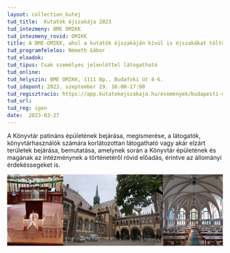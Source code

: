 ```yaml
---
layout: collection_kutej
tud_title:  Kutatók éjszakája 2023
tud_intezmeny: BME OMIKK
tud_intezmeny_rovid: OMIKK
title: A BME-OMIKK, ahol a kutatók éjszakáján kívül is éjszakákat töltöttek a kutatók
tud_programfelelos: Németh Gábor
tud_eloadok: 
tud_tipus: Csak személyes jelenléttel látogatható
tud_online: 
tud_helyszin: BME OMIKK, 1111 Bp., Budafoki út 4-6.
tud_idopont: 2023. szeptember 29. 16:00-17:00
tud_regisztracio: https://app.kutatokejszakaja.hu/esemenyek/budapesti-muszaki-es-gazdasagtudomanyi-egyetem/bme-omikk-ahol-a-kutatok-ejszakajan-kivul-is-ejszakakat-toltottek-a-kutatok
tud_url: 
tud_reg: igen 
date:  2023-03-27
---
```


A Könyvtár patináns épületének bejárása, megismerése, a látogatók, könyvtárhasználók számára korlátozottan látogatható vagy akár elzárt területek bejárása, bemutatása, amelynek során a Könyvtár épületének és magának az intézménynek a történetéről rövid előadás, érintve az állományi érdekéssegeket is.


![A BME-OMIKK, ahol a kutatók éjszakáján kívül is éjszakákat töltöttek a kutatók](images/konyvtar_kep.png)
